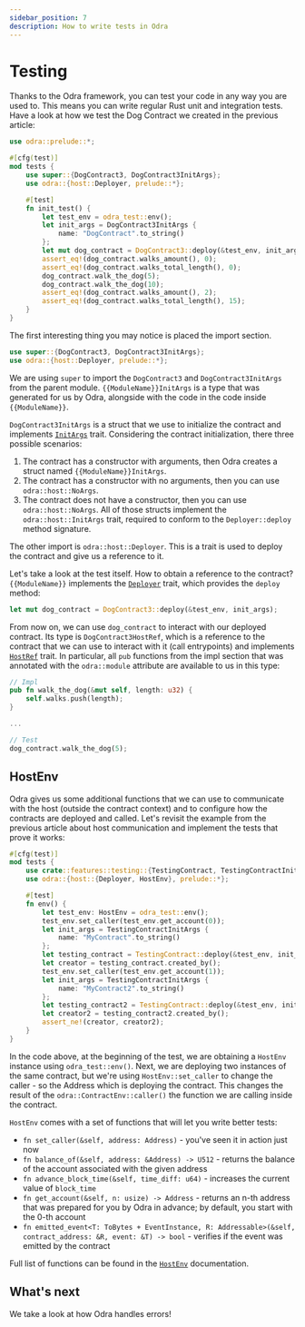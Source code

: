 ```yaml
---
sidebar_position: 7
description: How to write tests in Odra
---
```


# Testing
Thanks to the Odra framework, you can test your code in any way you are used to. This means you can write
regular Rust unit and integration tests. Have a look at how we test the Dog Contract we created in the
previous article:

```rust title="examples/src/features/storage/list.rs"
use odra::prelude::*;

#[cfg(test)]
mod tests {
    use super::{DogContract3, DogContract3InitArgs};
    use odra::{host::Deployer, prelude::*};

    #[test]
    fn init_test() {
        let test_env = odra_test::env();
        let init_args = DogContract3InitArgs {
            name: "DogContract".to_string()
        };
        let mut dog_contract = DogContract3::deploy(&test_env, init_args);
        assert_eq!(dog_contract.walks_amount(), 0);
        assert_eq!(dog_contract.walks_total_length(), 0);
        dog_contract.walk_the_dog(5);
        dog_contract.walk_the_dog(10);
        assert_eq!(dog_contract.walks_amount(), 2);
        assert_eq!(dog_contract.walks_total_length(), 15);
    }
}
```

The first interesting thing you may notice is placed the import section.

```rust
use super::{DogContract3, DogContract3InitArgs};
use odra::{host::Deployer, prelude::*};
```

We are using `super` to import the `DogContract3` and `DogContract3InitArgs` from the parent module.
`{{ModuleName}}InitArgs` is a type that was generated for us by Odra, alongside with the code in the 
code inside `{{ModuleName}}`.


`DogContract3InitArgs` is a struct that we use to initialize the contract and implements [`InitArgs`] trait.
Considering the contract initialization, there three possible scenarios:
1. The contract has a constructor with arguments, then Odra creates a struct named `{{ModuleName}}InitArgs`.
2. The contract has a constructor with no arguments, then you can use `odra::host::NoArgs`.
3. The contract does not have a constructor, then you can use `odra::host::NoArgs`.
All of those structs implement the `odra::host::InitArgs` trait, required to conform to the
`Deployer::deploy` method signature. 

The other import is `odra::host::Deployer`. This is a trait is used to deploy the contract and give us a reference to it.

Let's take a look at the test itself. How to obtain a reference to the contract?
 `{{ModuleName}}` implements the [`Deployer`] trait, which provides the `deploy` method:

```rust title="examples/src/features/storage/list.rs"
let mut dog_contract = DogContract3::deploy(&test_env, init_args);
```

From now on, we can use `dog_contract` to interact with our deployed contract.
Its type is `DogContract3HostRef`, which is a reference to the contract that we can use to interact with it (call entrypoints)
and implements [`HostRef`] trait.
In particular, all
`pub` functions from the impl section
that was annotated with the `odra::module` attribute are available to us in this type:

```rust title="examples/src/features/storage/list.rs"
// Impl
pub fn walk_the_dog(&mut self, length: u32) {
    self.walks.push(length);
}

...

// Test
dog_contract.walk_the_dog(5);
```

## HostEnv

Odra gives us some additional functions that we can use to communicate with the host (outside the contract context)
and to configure how the contracts are deployed and called. Let's revisit the example from the previous
article about host communication and implement the tests that prove it works:

```rust title="examples/src/features/testing.rs"
#[cfg(test)]
mod tests {
    use crate::features::testing::{TestingContract, TestingContractInitArgs};
    use odra::{host::{Deployer, HostEnv}, prelude::*};

    #[test]
    fn env() {
        let test_env: HostEnv = odra_test::env();
        test_env.set_caller(test_env.get_account(0));
        let init_args = TestingContractInitArgs {
            name: "MyContract".to_string()
        };
        let testing_contract = TestingContract::deploy(&test_env, init_args);
        let creator = testing_contract.created_by();
        test_env.set_caller(test_env.get_account(1));
        let init_args = TestingContractInitArgs {
            name: "MyContract2".to_string()
        };
        let testing_contract2 = TestingContract::deploy(&test_env, init_args);
        let creator2 = testing_contract2.created_by();
        assert_ne!(creator, creator2);
    }
}
```
In the code above, at the beginning of the test, we are obtaining a `HostEnv` instance using `odra_test::env()`.
Next, we are deploying two instances of the same contract, but we're using `HostEnv::set_caller`
to change the caller - so the Address which is deploying the contract. This changes the result of the `odra::ContractEnv::caller()`
the function we are calling inside the contract.

`HostEnv` comes with a set of functions that will let you write better tests:

- `fn set_caller(&self, address: Address)` - you've seen it in action just now
- `fn balance_of(&self, address: &Address) -> U512` - returns the balance of the account associated with the given address
- `fn advance_block_time(&self, time_diff: u64)` - increases the current value of `block_time`
- `fn get_account(&self, n: usize) -> Address` - returns an n-th address that was prepared for you by Odra in advance;
  by default, you start with the 0-th account
- `fn emitted_event<T: ToBytes + EventInstance, R: Addressable>(&self, contract_address: &R, event: &T) -> bool` - verifies if the event was emitted by the contract

Full list of functions can be found in the [`HostEnv`] documentation.

## What's next
We take a look at how Odra handles errors!

[`HostRef`]: https://docs.rs/odra/2.1.0/odra/host/trait.HostRef.html
[`InitArgs`]: https://docs.rs/odra/2.1.0/odra/host/trait.InitArgs.html
[`HostEnv`]: https://docs.rs/odra/2.1.0/odra/host/struct.HostEnv.html
[`Deployer`]: https://docs.rs/odra/2.1.0/odra/host/trait.Deployer.html
